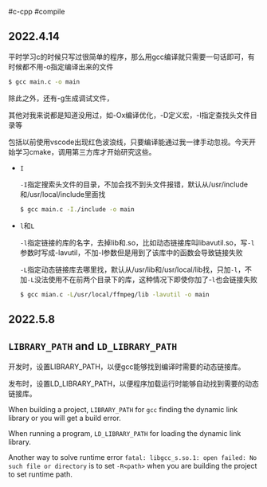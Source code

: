 #c-cpp #compile 
## 2022.4.14

平时学习c的时候只写过很简单的程序，那么用gcc编译就只需要一句话即可，有时候都不用-o指定编译出来的文件
```bash
$ gcc main.c -o main
```
除此之外，还有-g生成调试文件，

其他对我来说都是知道没用过，如-Ox编译优化，-D定义宏，-I指定查找头文件目录等

包括以前使用vscode出现红色波浪线，只要编译能通过我一律手动忽视。今天开始学习cmake，调用第三方库才开始研究这些。

- `I`
  
  `-I`指定搜索头文件的目录，不加会找不到头文件报错，默认从/usr/include和/usr/local/include里面找
  ```bash
  $ gcc main.c -I./include -o main
  ```

- `l`和`L`
  
  `-l`指定链接的库的名字，去掉lib和.so，比如动态链接库叫libavutil.so，写`-l`参数时写成-lavutil，不加-l参数但是用到了该库中的函数会导致链接失败
  
  `-L`指定动态链接库去哪里找，默认从/usr/lib和/usr/local/lib找，只加`-l`，不加`-L`没法使用不在前两个目录下的库，这种情况下即使你加了-`l`也会链接失败
  ```bash
  $ gcc mian.c -L/usr/local/ffmpeg/lib -lavutil -o main
  ```
  
## 2022.5.8
  
## `LIBRARY_PATH` and `LD_LIBRARY_PATH`

开发时，设置LIBRARY_PATH，以便gcc能够找到编译时需要的动态链接库。

发布时，设置LD_LIBRARY_PATH，以便程序加载运行时能够自动找到需要的动态链接库。

When building a project, `LIBRARY_PATH` for `gcc` finding the dynamic link library or you will get a build error.

When running a program, `LD_LIBRARY_PATH` for loading the dynamic link library.

Another way to solve runtime error `fatal: libgcc_s.so.1: open failed: No such file or directory` is to set `-R<path>` when you are building the project to set runtime path.